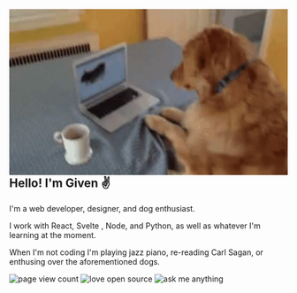 <img align="right" height="300px" alt="dog hitting his computer" src="./images/dog.gif" />

## Hello! I'm Given ✌️

I'm a web developer, designer, and dog enthusiast.

I work with React, Svelte , Node, and Python, as well as whatever I'm learning at the moment.

When I'm not coding I'm playing jazz piano, re-reading Carl Sagan, or enthusing over the aforementioned dogs.


<div>
 <img alt="page view count" src="https://gpvc.arturio.dev/tinkoh" />  
 <img alt="love open source" src="https://badges.frapsoft.com/os/v3/open-source.png?v=103" />  
 <img alt="ask me anything" src="https://img.shields.io/badge/Ask%20me-anything-1abc9c.svg" />
</div>
